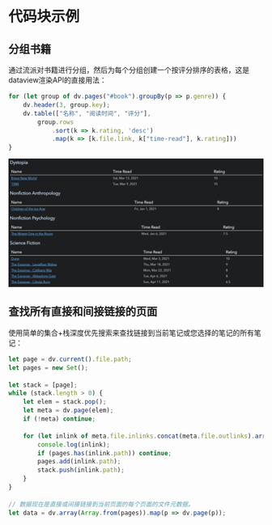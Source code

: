 # 代码块示例

## 分组书籍

通过流派对书籍进行分组，然后为每个分组创建一个按评分排序的表格，这是dataview渲染API的直接用法：

```js
for (let group of dv.pages("#book").groupBy(p => p.genre)) {
	dv.header(3, group.key);
	dv.table(["名称", "阅读时间", "评分"],
		group.rows
			.sort(k => k.rating, 'desc')
			.map(k => [k.file.link, k["time-read"], k.rating]))
}
```

![分组书籍示例](../assets/grouped-book-example.png)

## 查找所有直接和间接链接的页面

使用简单的集合+栈深度优先搜索来查找链接到当前笔记或您选择的笔记的所有笔记：

```js
let page = dv.current().file.path;
let pages = new Set();

let stack = [page];
while (stack.length > 0) {
	let elem = stack.pop();
	let meta = dv.page(elem);
	if (!meta) continue;

	for (let inlink of meta.file.inlinks.concat(meta.file.outlinks).array()) {
		console.log(inlink);
		if (pages.has(inlink.path)) continue;
		pages.add(inlink.path);
		stack.push(inlink.path);
	}
}

// 数据现在是直接或间接链接到当前页面的每个页面的文件元数据。
let data = dv.array(Array.from(pages)).map(p => dv.page(p));
```
